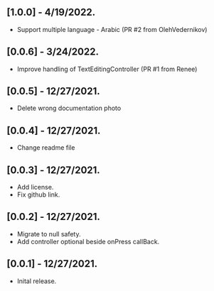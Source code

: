 
## [1.0.0] - 4/19/2022.
* Support multiple language - Arabic (PR #2 from OlehVedernikov)
## [0.0.6] - 3/24/2022.
* Improve handling of TextEditingController (PR #1 from Renee)
## [0.0.5] - 12/27/2021.
* Delete wrong documentation photo
## [0.0.4] - 12/27/2021.
* Change readme file
## [0.0.3] - 12/27/2021.
* Add license.
* Fix github link.
## [0.0.2] - 12/27/2021.
* Migrate to null safety.
* Add controller optional beside onPress callBack.
## [0.0.1] - 12/27/2021.
* Inital release.


